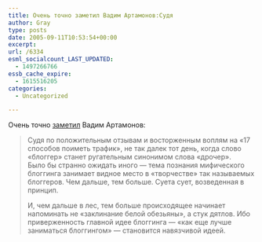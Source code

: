 ```yaml
---
title: Очень точно заметил Вадим Артамонов:Судя
author: Gray
type: posts
date: 2005-09-11T10:53:54+00:00
excerpt:
url: /6334
esml_socialcount_LAST_UPDATED:
  - 1497266766
essb_cache_expire:
  - 1615516205
categories:
  - Uncategorized

---
```








Очень точно <a href="http://artreal.exler.ru/readme/11.09.2005/bljablogger" target="_blank">заметил</a> Вадим Артамонов:

> Судя по положительным отзывам и восторженным воплям на &laquo;17 способов поиметь трафик&raquo;, не так далек тот день, когда слово &laquo;блоггер&raquo; станет ругательным синонимом слова &laquo;дрочер&raquo;.  
> Было бы странно ожидать иного &#8212; тема познания мифического блоггинга занимает видное место в &laquo;творчестве&raquo; так называемых блоггеров. Чем дальше, тем больше. Суета сует, возведенная в принцип.
> 
> И, чем дальше в лес, тем больше происходящее начинает напоминать не &laquo;заклинание белой обезьяны&raquo;, а стук дятлов. Ибо приверженность главной идее блоггинга &#8212; &laquo;как еще лучше заниматься блоггингом&raquo; &#8212; становится навязчивой идеей.